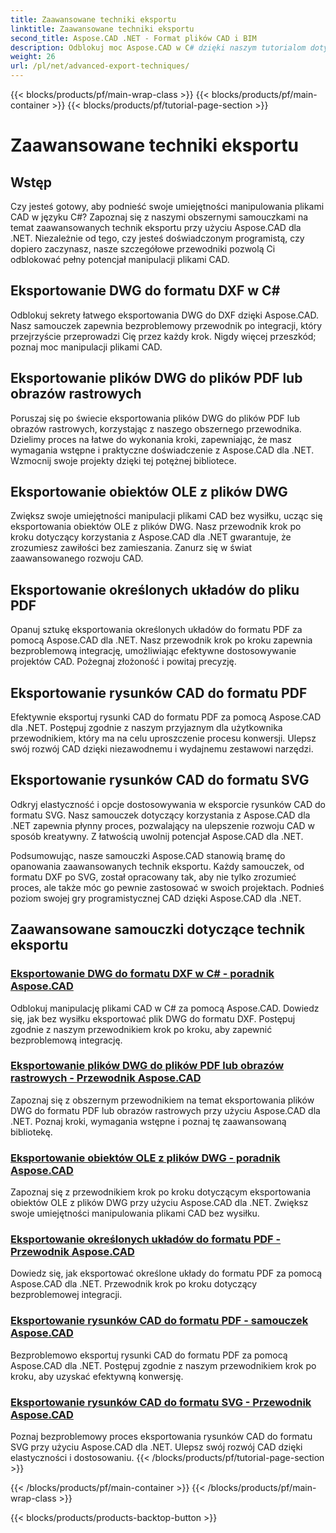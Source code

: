 ```yaml
---
title: Zaawansowane techniki eksportu
linktitle: Zaawansowane techniki eksportu
second_title: Aspose.CAD .NET - Format plików CAD i BIM
description: Odblokuj moc Aspose.CAD w C# dzięki naszym tutorialom dotyczącym zaawansowanych technik eksportu. Bez wysiłku eksportuj pliki DWG do formatu DXF, PDF, obrazów rastrowych, obiektów OLE i innych.
weight: 26
url: /pl/net/advanced-export-techniques/
---
```


{{< blocks/products/pf/main-wrap-class >}}
{{< blocks/products/pf/main-container >}}
{{< blocks/products/pf/tutorial-page-section >}}

# Zaawansowane techniki eksportu


## Wstęp

Czy jesteś gotowy, aby podnieść swoje umiejętności manipulowania plikami CAD w języku C#? Zapoznaj się z naszymi obszernymi samouczkami na temat zaawansowanych technik eksportu przy użyciu Aspose.CAD dla .NET. Niezależnie od tego, czy jesteś doświadczonym programistą, czy dopiero zaczynasz, nasze szczegółowe przewodniki pozwolą Ci odblokować pełny potencjał manipulacji plikami CAD.

## Eksportowanie DWG do formatu DXF w C#

Odblokuj sekrety łatwego eksportowania DWG do DXF dzięki Aspose.CAD. Nasz samouczek zapewnia bezproblemowy przewodnik po integracji, który przejrzyście przeprowadzi Cię przez każdy krok. Nigdy więcej przeszkód; poznaj moc manipulacji plikami CAD.

## Eksportowanie plików DWG do plików PDF lub obrazów rastrowych

Poruszaj się po świecie eksportowania plików DWG do plików PDF lub obrazów rastrowych, korzystając z naszego obszernego przewodnika. Dzielimy proces na łatwe do wykonania kroki, zapewniając, że masz wymagania wstępne i praktyczne doświadczenie z Aspose.CAD dla .NET. Wzmocnij swoje projekty dzięki tej potężnej bibliotece.

## Eksportowanie obiektów OLE z plików DWG

Zwiększ swoje umiejętności manipulacji plikami CAD bez wysiłku, ucząc się eksportowania obiektów OLE z plików DWG. Nasz przewodnik krok po kroku dotyczący korzystania z Aspose.CAD dla .NET gwarantuje, że zrozumiesz zawiłości bez zamieszania. Zanurz się w świat zaawansowanego rozwoju CAD.

## Eksportowanie określonych układów do pliku PDF

Opanuj sztukę eksportowania określonych układów do formatu PDF za pomocą Aspose.CAD dla .NET. Nasz przewodnik krok po kroku zapewnia bezproblemową integrację, umożliwiając efektywne dostosowywanie projektów CAD. Pożegnaj złożoność i powitaj precyzję.

## Eksportowanie rysunków CAD do formatu PDF

Efektywnie eksportuj rysunki CAD do formatu PDF za pomocą Aspose.CAD dla .NET. Postępuj zgodnie z naszym przyjaznym dla użytkownika przewodnikiem, który ma na celu uproszczenie procesu konwersji. Ulepsz swój rozwój CAD dzięki niezawodnemu i wydajnemu zestawowi narzędzi.

## Eksportowanie rysunków CAD do formatu SVG

Odkryj elastyczność i opcje dostosowywania w eksporcie rysunków CAD do formatu SVG. Nasz samouczek dotyczący korzystania z Aspose.CAD dla .NET zapewnia płynny proces, pozwalający na ulepszenie rozwoju CAD w sposób kreatywny. Z łatwością uwolnij potencjał Aspose.CAD dla .NET.

Podsumowując, nasze samouczki Aspose.CAD stanowią bramę do opanowania zaawansowanych technik eksportu. Każdy samouczek, od formatu DXF po SVG, został opracowany tak, aby nie tylko zrozumieć proces, ale także móc go pewnie zastosować w swoich projektach. Podnieś poziom swojej gry programistycznej CAD dzięki Aspose.CAD dla .NET.
## Zaawansowane samouczki dotyczące technik eksportu
### [Eksportowanie DWG do formatu DXF w C# - poradnik Aspose.CAD](./exporting-dwg-to-dxf/)
Odblokuj manipulację plikami CAD w C# za pomocą Aspose.CAD. Dowiedz się, jak bez wysiłku eksportować plik DWG do formatu DXF. Postępuj zgodnie z naszym przewodnikiem krok po kroku, aby zapewnić bezproblemową integrację.
### [Eksportowanie plików DWG do plików PDF lub obrazów rastrowych - Przewodnik Aspose.CAD](./exporting-dwg-to-pdf-or-raster-images/)
Zapoznaj się z obszernym przewodnikiem na temat eksportowania plików DWG do formatu PDF lub obrazów rastrowych przy użyciu Aspose.CAD dla .NET. Poznaj kroki, wymagania wstępne i poznaj tę zaawansowaną bibliotekę.
### [Eksportowanie obiektów OLE z plików DWG - poradnik Aspose.CAD](./exporting-ole-objects-from-dwg/)
Zapoznaj się z przewodnikiem krok po kroku dotyczącym eksportowania obiektów OLE z plików DWG przy użyciu Aspose.CAD dla .NET. Zwiększ swoje umiejętności manipulowania plikami CAD bez wysiłku.
### [Eksportowanie określonych układów do formatu PDF - Przewodnik Aspose.CAD](./exporting-specific-layouts-to-pdf/)
Dowiedz się, jak eksportować określone układy do formatu PDF za pomocą Aspose.CAD dla .NET. Przewodnik krok po kroku dotyczący bezproblemowej integracji.
### [Eksportowanie rysunków CAD do formatu PDF - samouczek Aspose.CAD](./exporting-cad-drawings-to-pdf/)
Bezproblemowo eksportuj rysunki CAD do formatu PDF za pomocą Aspose.CAD dla .NET. Postępuj zgodnie z naszym przewodnikiem krok po kroku, aby uzyskać efektywną konwersję.
### [Eksportowanie rysunków CAD do formatu SVG - Przewodnik Aspose.CAD](./exporting-cad-drawings-to-svg/)
Poznaj bezproblemowy proces eksportowania rysunków CAD do formatu SVG przy użyciu Aspose.CAD dla .NET. Ulepsz swój rozwój CAD dzięki elastyczności i dostosowaniu.
{{< /blocks/products/pf/tutorial-page-section >}}

{{< /blocks/products/pf/main-container >}}
{{< /blocks/products/pf/main-wrap-class >}}

{{< blocks/products/products-backtop-button >}}
